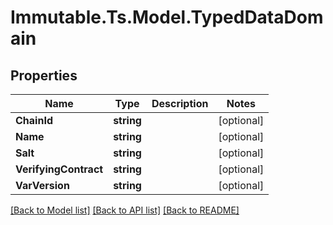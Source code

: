 # Immutable.Ts.Model.TypedDataDomain

## Properties

Name | Type | Description | Notes
------------ | ------------- | ------------- | -------------
**ChainId** | **string** |  | [optional] 
**Name** | **string** |  | [optional] 
**Salt** | **string** |  | [optional] 
**VerifyingContract** | **string** |  | [optional] 
**VarVersion** | **string** |  | [optional] 

[[Back to Model list]](../README.md#documentation-for-models) [[Back to API list]](../README.md#documentation-for-api-endpoints) [[Back to README]](../README.md)


